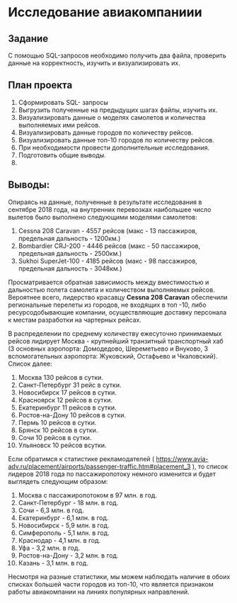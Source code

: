 # Исследование авиакомпаниии

Задание
 --------

С помощью SQL-запросов необходимо получить два файла,  проверить данные на корректность, изучить и визуализировать их.

План проекта
-------

  1. Сформировать SQL- запросы
   2. Выгрузить полученные на предыдущих шагах файлы, изучить их.
   3. Визуализировать данные о моделях самолетов и количества выполняемых ими рейсов.
   4. Визуализировать данные городов по количеству рейсов.
   5. Визуализировать данные топ-10 городов по количеству рейсов.
   6. При необходимости провести дополнительные исследования.
   7. Подготовить общие выводы.
   8. 
## Выводы:

Опираясь на данные, полученные в результате исследования в сентябре 2018 года, на внутренних перевозках наибольшее число вылетов было выполнено следующими моделями самолетов:

1. Cessna 208 Caravan - 4557 рейсов (макс - 13 пассажиров, предельная дальность - 1200км.)
2. Bombardier CRJ-200 - 4446 рейсов (макс - 50 пассажиров, предельная дальность - 2500км.)
3. Sukhoi SuperJet-100 - 4185 рейсов (макс - 98 пассажиров, предельная дальность - 3048км.)

Просматривается обратная зависимость между вместимостью  и дальностью полета самолета и количеством выполняемых рейсов. Вероятнее всего, лидерство красавцу **Cessna 208 Caravan** обеспечили региональные перелеты из городов, не входящих в топ -10,  либо ресурсодобывающие компании, осуществляющие доставку персонала к местам разработки на чартерных рейсах.

В распределении по среднему количеству ежесуточно принимаемых рейсов лидирует Москва - крупнейший транзитный транспортный хаб (3 основных аэропорта: Домодедово, Шереметьево и Внуково, 3 вспомогательных аэропорта: Жуковский, Остафьево и Чкаловский). Список далее:

1.  Москва 	130 рейсов в сутки.
2. 	Санкт-Петербург 	31 	рейс в сутки.
3. 	Новосибирск 	17 	рейсов в сутки.
4. 	Красноярск 	12 	рейсов в сутки.
5. 	Екатеринбург 	11 рейсов в сутки.
6. 	Ростов-на-Дону 	10 рейсов в сутки.
7. 	Пермь 	10 рейсов в сутки.
8. 	Брянск 	10 рейсов в сутки.
9. 	Сочи 	10 рейсов в сутки.
10.	Ульяновск 	10 	рейсов всутки.


Если обратимся к статистике рекламодателей ( https://www.avia-adv.ru/placement/airports/passenger-traffic.htm#placement_3 ), то список лидеров 2018 года по пассажиропотоку немного изменится и будет выглядеть следующим образом:
1. Москва с пассажиропотоком в 97 млн. в год.
2. Санкт-Петербург - 18 млн. в год.
3. Сочи - 6,3 млн. в год.
4. Екатеринбург - 6,1 млн. в год.
5. Новосибирск - 5,9 млн. в год.
6. Симферополь - 5,1 млн. в год.
7. Краснодар - 4,1 млн. в год.
8. Уфа - 3,2 млн. в год. 
9. Ростов-на-Дону - 3,2 млн. в год.
10. Казань - 3,1 млн. в год.

Несмотря на разные статистики, мы можем наблюдать наличие в обоих списках большей части городов из топ-10, что является признаком работы авиакомпании на линиях популярных направлений.

